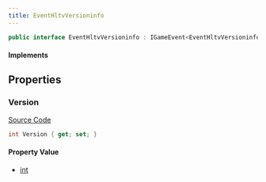 ```yaml
---
title: EventHltvVersioninfo
---
```


```csharp
public interface EventHltvVersioninfo : IGameEvent<EventHltvVersioninfo>
```

#### Implements

## Properties

### Version

[Source Code](https://github.com/swiftly-solution/swiftlys2/blob/main/managed/src/SwiftlyS2.Generated/GameEvents/Interfaces/EventHltvVersioninfo.cs#L21)

```csharp
int Version { get; set; }
```

#### Property Value

- [int](https://learn.microsoft.com/dotnet/api/system.int32)


